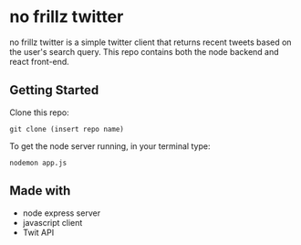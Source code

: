 # no frillz twitter

no frillz twitter is a simple twitter client that returns recent tweets based on the user's search query. This repo contains both the node backend and react front-end.

## Getting Started

Clone this repo:

`git clone (insert repo name)`

To get the node server running, in your terminal type:

`nodemon app.js`


## Made with
- node express server
- javascript client
- Twit API
